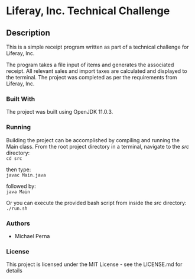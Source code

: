 # Liferay, Inc. Technical Challenge

## Description

This is a simple receipt program written as part of a technical challenge for Liferay, Inc.

The program takes a file input of items and generates the associated receipt.  All relevant sales and import taxes are calculated and displayed to the terminal.
The project was completed as per the requirements from Liferay, Inc.

### Built With

The project was built using OpenJDK 11.0.3.

### Running

Building the project can be accomplished by compiling and running the Main class.  From the root project directory in a terminal, navigate to the *src* directory:  
```cd src```  

then type:  
```javac Main.java```  

followed by:  
```java Main```  
  
Or you can execute the provided bash script from inside the *src* directory:  
```./run.sh```  

### Authors

* Michael Perna

### License

This project is licensed under the MIT License - see the LICENSE.md for details
